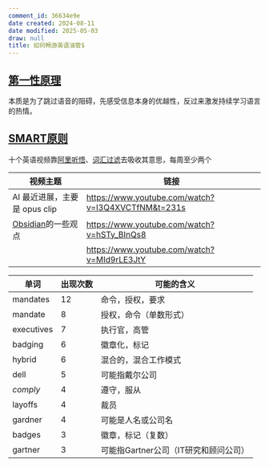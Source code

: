 ```yaml
---
comment_id: 36634e9e
date created: 2024-08-11
date modified: 2025-05-03
draw: null
title: 如何畅游英语油管$
---
```

## [第一性原理](第一性原理.md)

本质是为了跳过语音的阻碍，先感受信息本身的优越性，反过来激发持续学习语言的热情。

## [SMART原则](SMART原则.md)

十个英语视频靠[阿里听悟](阿里听悟.md)、[词汇过滤](词汇过滤.md)去吸收其意思，每周至少两个

| 视频主题                  | 链接                                                 |
| --------------------- | -------------------------------------------------- |
| AI 最近进展，主要是 opus clip | https://www.youtube.com/watch?v=I3Q4XVCTfNM&t=231s |
| [Obsidian](Obsidian.md)的一些观点     | https://www.youtube.com/watch?v=hSTy_BInQs8        |
|                       | https://www.youtube.com/watch?v=MId9rLE3JtY        |

| 单词         | 出现次数 | 可能的含义                   |
| ---------- | ---- | ----------------------- |
| mandates   | 12   | 命令，授权，要求                |
| mandate    | 8    | 授权，命令（单数形式）|
| executives | 7    | 执行官，高管                  |
| badging    | 6    | 徽章化，标记                  |
| hybrid     | 6    | 混合的，混合工作模式              |
| dell       | 5    | 可能指戴尔公司                 |
| *comply*   | 4    | 遵守，服从                   |
| layoffs    | 4    | 裁员                      |
| gardner    | 4    | 可能是人名或公司名               |
| badges     | 3    | 徽章，标记（复数）|
| gartner    | 3    | 可能指Gartner公司（IT研究和顾问公司）|
